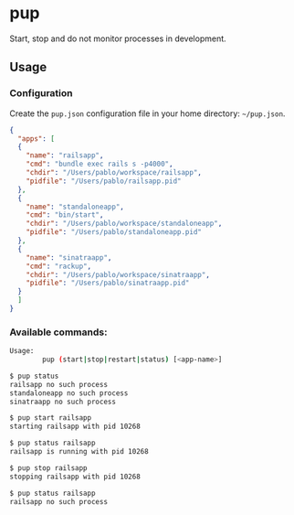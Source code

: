 # pup

Start, stop and do not monitor processes in development.

## Usage

### Configuration

Create the `pup.json` configuration file in your home directory: `~/pup.json`.

```json
{
  "apps": [
  {
    "name": "railsapp",
    "cmd": "bundle exec rails s -p4000",
    "chdir": "/Users/pablo/workspace/railsapp",
    "pidfile": "/Users/pablo/railsapp.pid"
  },
  {
    "name": "standaloneapp",
    "cmd": "bin/start",
    "chdir": "/Users/pablo/workspace/standaloneapp",
    "pidfile": "/Users/pablo/standaloneapp.pid"
  },
  {
    "name": "sinatraapp",
    "cmd": "rackup",
    "chdir": "/Users/pablo/workspace/sinatraapp",
    "pidfile": "/Users/pablo/sinatraapp.pid"
  }
  ]
}
```

### Available commands:

```bash
Usage:
        pup (start|stop|restart|status) [<app-name>]

```

```bash
$ pup status
railsapp no such process
standaloneapp no such process
sinatraapp no such process

$ pup start railsapp
starting railsapp with pid 10268

$ pup status railsapp
railsapp is running with pid 10268

$ pup stop railsapp
stopping railsapp with pid 10268

$ pup status railsapp
railsapp no such process
```
